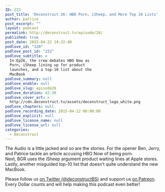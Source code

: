 ```yaml
---
ID: 222
post_title: 'Deconstruct 26: HBO Porn, iSheep, and More Top 10 Lists'
author: patrice
post_excerpt: ""
layout: podcast
permalink: http://deconstruct.tv/episode/26/
published: true
post_date: 2015-04-22 14:32:40
podlove_id: "120"
podlove_post_id: "222"
podlove_subtitle: >
  In Ep26, the crew debates HBO Now as
  Porn, iSheep lining up for product
  launches, and a top-10 list about the
  MacBook
podlove_summary: null
podlove_enable: null
podlove_slug: episode26
podlove_duration: 42:38
podlove_cover_art: >
  http://cdn.deconstruct.tv/assets/deconstruct_logo_white.png
podlove_chapters: null
podlove_recording_date: 2015-04-12 00:00:00
podlove_explicit: null
podlove_license_name: null
podlove_license_url: null
categories:
  - Deconstruct
---
```

<p>The Audio is a little jacked and so are the stories.  For the opener Ben, Jerry, and Patrice tackle an article accusing HBO Now of being porn. <br />Next, BGR uses the iSheep argument product waiting lines at Apple stores. <br />Lastly, another misguided top-10 list that doesn’t quite understand the new MacBook.</p>
<p>Please follow us <a href="http://twitter.com/deconstructBS">on Twitter (@deconstructBS)</a> and support us <a href="http://patreon.com/deconstruct">on Patreon</a>. Every Dollar counts and will help making this podcast even better!
</p>